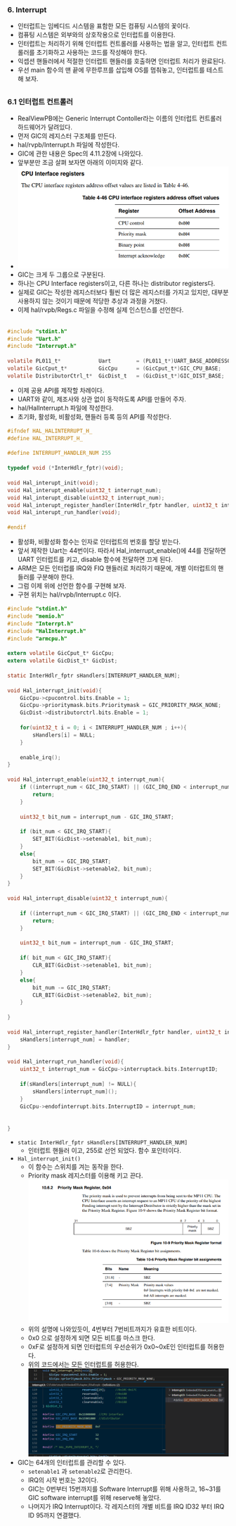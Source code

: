 ### 6. Interrupt

- 인터럽트는 임베디드 시스템을 표함한 모든 컴퓨팅 시스템의 꽃이다.
- 컴퓨팅 시스템은 외부와의 상호작용으로 인터럽트를 이용한다.
- 인터럽트는 처리하기 위해 인터럽트 컨트롤러를 사용하는 법을 알고, 인터럽트 컨트롤러를 초기화하고 사용하는 코드를 작성해야 한다.
- 익셉션 핸들러에서 적절한 인터럽트 핸들러를 호출하면 인터럽트 처리가 완료된다.
- 우선 main 함수의 맨 끝에 무한루프를 삽입해 OS를 멈춰놓고, 인터럽트를 테스트해 보자.
##
### 6.1 인터럽트 컨트롤러
- RealViewPB에는 Generic Interrupt Contoller라는 이름의 인터럽트 컨트롤러 하드웨어가 달려있다.
- 먼저 GIC의 레지스터 구조체를 만든다.
-  hal/rvpb/Interrupt.h 파일에 작성한다.
- GIC에 관한 내용은 Spec의 4.11.2장에 나와있다.
- 앞부분만 조금 살펴 보자면 아래의 이미지와 같다.
- ![GIC](./img/GIC.png)
-  GIC는 크게 두 그룹으로 구분된다. 
- 하나는 CPU Interface registers이고, 다른 하나는 distributor registers다.
- 실제로 GIC는 작성한 레지스터보다 훨씬 더 많은 레지스터를 가지고 있지만, 대부분 사용하지 않는 것이기 때문에 적당한 추상과 과정을 거쳤다.
- 이제 hal/rvpb/Regs.c 파일을 수정해 실제 인스턴스를 선언한다.
~~~C

#include "stdint.h"
#include "Uart.h"
#include "Interrupt.h"

volatile PL011_t*            Uart        = (PL011_t*)UART_BASE_ADDRESS0;
volatile GicCput_t*          GicCpu      = (GicCput_t*)GIC_CPU_BASE;
volatile DistributorCtrl_t*  GicDist_t   = (GicDist_t*)GIC_DIST_BASE;
~~~
- 이제 공용 API를 제작할 차례이다.
- UART와 같이, 제조사와 상관 없이 동작하도록 API를 만들어 주자.
- hal/HalInterrupt.h 파일에 작성한다.
- 초기화, 활성화, 비활성화, 핸들러 등록 등의 API를 작성한다.
~~~C
#ifndef HAL_HALINTERRUPT_H_
#define HAL_INTERRUPT_H_

#define INTERRUPT_HANDLER_NUM 255

typedef void (*InterHdlr_fptr)(void);

void Hal_interupt_init(void);
void Hal_interupt_enable(uint32_t interrupt_num);
void Hal_interupt_disable(uint32_t interrupt_num);
void Hal_interupt_register_handler(InterHdlr_fptr handler, uint32_t interrupt_num);
void Hal_interupt_run_handler(void);

#endif
~~~
- 활성화, 비활성화 함수는 인자로 인터럽트의 번호를 할당 받는다.
- 앞서 제작한 Uart는 44번이다. 따라서 Hal_interrupt_enable()에 44를 전달하면 UART 인터럽트를 키고, disable 함수에 전달하면 끄게 된다.
- ARM은 모든 인터럽를 IRQ와 FIQ 핸들러로 처리하기 때문에, 개별 이터럽트의 핸들러를 구분해야 한다.
- 그럼 이제 위에 선언한 함수를 구현해 보자.
- 구현 위치는 hal/rvpb/Interrupt.c 이다.

~~~C
#include "stdint.h"
#include "memio.h"
#include "Interrpt.h"
#include "HalInterrupt.h"
#include "armcpu.h"

extern volatile GicCput_t* GicCpu;
extern volatile GicDist_t* GicDist;

static InterHdlr_fptr sHandlers[INTERRUPT_HANDLER_NUM];

void Hal_interrupt_init(void){
    GicCpu->cpucontrol.bits.Enable = 1;
    GicCpu->prioritymask.bits.Prioritymask = GIC_PRIORITY_MASK_NONE;
    GicDist->distributorctrl.bits.Enable = 1;

    for(uint32_t i = 0; i < INTERRUPT_HANDLER_NUM ; i++){
        sHandlers[i] = NULL;
    }

    enable_irq();
}

void Hal_interrupt_enable(uint32_t interrupt_num){
    if ((interrupt_num < GIC_IRQ_START) || (GIC_IRQ_END < interrupt_num)){
        return;
    }

    uint32_t bit_num = interrupt_num - GIC_IRQ_START;

    if (bit_num < GIC_IRQ_START){
        SET_BIT(GicDist->setenable1, bit_num);
    }
    else{
        bit_num -= GIC_IRQ_START;
        SET_BIT(GicDist->setenable2, bit_num);
    }
}

void Hal_interrupt_disable(uint32_t interrupt_num){

    if ((interrupt_num < GIC_IRQ_START) || (GIC_IRQ_END < interrupt_num)){
        return;
    }

    uint32_t bit_num = interrupt_num - GIC_IRQ_START;

    if( bit_num < GIC_IRQ_START){
        CLR_BIT(GicDist->setenable1, bit_num);
    }
    else{
        bit_num -= GIC_IRQ_START;
        CLR_BIT(GicDist->setenable2, bit_num);
    }

}

void Hal_interrupt_register_handler(InterHdlr_fptr handler, uint32_t interrupt_num){
    sHandlers[interrupt_num] = handler;
}

void Hal_interrupt_run_handler(void){
    uint32_t interrupt_num = GicCpu->interruptack.bits.InterruptID;

    if(sHandlers[interrupt_num] != NULL){
        sHandlers[interrupt_num]();
    }
    GicCpu->endofinterrupt.bits.InterruptID = interrupt_num;

    
}
~~~
- `static InterHdlr_fptr sHandlers[INTERRUPT_HANDLER_NUM]` 
	- 인터럽트 핸들러 이고, 255로 선언 되었다. 함수 포인터이다.
- `Hal_interrupt_init()`
	- 이 함수는 스위치를 겨는 동작을 한다.
	- Priority mask 레지스터를 이용해 키고 끈다.
	![Priority mask 레지스터](./img/Priority_mask.PNG)
	- 위의 설명에 나와있듯이, 4번부터 7번비트까지가 유효한 비트이다. 
	- 0x0 으로 설정하게 되면 모든 비트를 마스크 한다.
	- 0xF로 설정하게 되면 인터럽트의 우선순위가 0x0~0xE인 인터럽트를 허용한다.
	- 위의 코드에서는 모든 인터럽트를 허용한다.
	![인터럽트 허용](./img/GIC_INTERRUPT.PNG)
- GIC는 64개의 인터럽트를 관리할 수 있다.
	- `setenable1` 과 `setenable2`로 관리한다.
	- IRQ의 시작 번호는 32이다.
	- GIC는 0번부터 15번까지를 Software Interrupt를 위해 사용하고, 16~31를 GIC software interrupt를 위해 reserve해 놓았다.
	- 나머지가 IRQ Interrupt이다. 각 레지스터의 개별 비트를 IRQ ID32 부터 IRQ ID 95까지 연결했다.
<!--stackedit_data:
eyJoaXN0b3J5IjpbLTIxMjAyMTYzOTgsMjA4NzI2ODE4MCwtNT
Y1MTM3NTM5LDc0MTE1NzUzOSwxMTMyMTAzMzg5LDQyMzg1Nzg2
NSwtMjE0MTA1NjczMSwyMDg1NzM3MDkzLDE3OTM3OTY1MTksMT
I2ODQxMDY1OCwxNzUyMzk2NDg3LC0xNzQyODY0MTQsMTU5Mjk3
MTg3MywxMjY3MjEzNzc3XX0=
-->